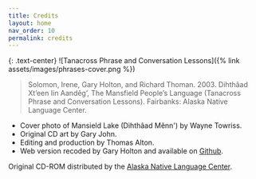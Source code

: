 ```yaml
---
title: Credits
layout: home
nav_order: 10
permalink: credits
---
```



{: .text-center}
![Tanacross Phrase and Conversation Lessons]({% link assets/images/phrases-cover.png %})

> Solomon, Irene, Gary Holton, and Richard Thoman. 2003. Dihthâad Xt’een Iin Aanděg’, The Mansfield People’s Language (Tanacross Phrase and Conversation Lessons). Fairbanks: Alaska Native Language Center.

- Cover photo of Mansield Lake (Dihthâad Měnn') by Wayne Towriss.
- Original CD art by Gary John.
- Editing and production by Thomas Alton.
- Web version recoded by Gary Holton and available on [Github](http://github.com/gmholton/tld-phrases). 

Original CD-ROM distributed by  the [Alaska Native Language Center](https://epay.alaska.edu/C21563_ustores/web/product_detail.jsp?PRODUCTID=5708&SINGLESTORE=true).


<br/><br/><br/><br/><br/>